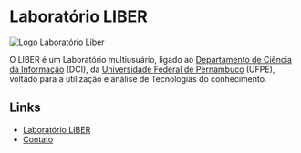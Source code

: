 # Laboratório LIBER

![Logo Laboratório Liber](http://www.liber.ufpe.br/nova/wp-content/uploads/2018/03/Liber-2@2x.png)

O LIBER é um Laboratório multiusuário, ligado ao [Departamento de Ciência da Informação](https://www.ufpe.br/dci) (DCI), da [Universidade Federal de Pernambuco](https://www.ufpe.br/) (UFPE), voltado para a utilização e análise de Tecnologias do conhecimento.

## Links

- [Laboratório LIBER](http://www.liber.ufpe.br/)
- [Contato](http://www.liber.ufpe.br/?page_id=123362)
